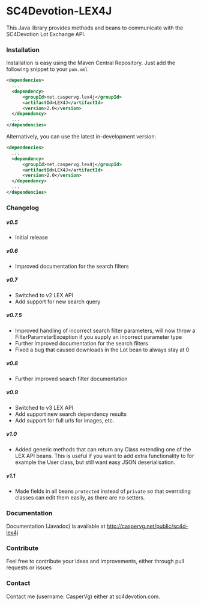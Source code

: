 SC4Devotion-LEX4J
======================

This Java library provides methods and beans to communicate with the SC4Devotion Lot Exchange API. 

### Installation
Installation is easy using the Maven Central Repository. Just add the following snippet to your ```pom.xml```
```xml
<dependencies>
  ...
  <dependency>
      <groupId>net.caspervg.lex4j</groupId>
      <artifactId>LEX4J</artifactId>
      <version>2.0</version>
  </dependency>
  ...
</dependencies>
```

Alternatively, you can use the latest in-development version:
```xml
<dependencies>
  ...
  <dependency>
      <groupId>net.caspervg.lex4j</groupId>
      <artifactId>LEX4J</artifactId>
      <version>2.0</version>
  </dependency>
  ...
</dependencies>
```

### Changelog
##### v0.5
* Initial release

##### v0.6
* Improved documentation for the search filters

##### v0.7
* Switched to v2 LEX API
* Add support for new search query

##### v0.7.5
* Improved handling of incorrect search filter parameters, will now throw a FilterParameterException if you supply an incorrect parameter type
* Further improved documentation for the search filters
* Fixed a bug that caused downloads in the Lot bean to always stay at 0

##### v0.8
* Further improved search filter documentation

##### v0.9
* Switched to v3 LEX API
* Add support new search dependency results
* Add support for full urls for images, etc.

##### v1.0
* Added generic methods that can return any Class extending one of the LEX API beans. This is useful if you want to add extra functionality to for example the User class, but still want easy JSON deserialisation.

##### v1.1
* Made fields in all beans ```protected``` instead of ```private``` so that overriding classes can edit them easily, as there are no setters.

### Documentation
Documentation (Javadoc) is available at http://caspervg.net/public/sc4d-lex4j

### Contribute
Feel free to contribute your ideas and improvements, either through pull requests or issues

### Contact
Contact me (username: CasperVg) either at sc4devotion.com. 
